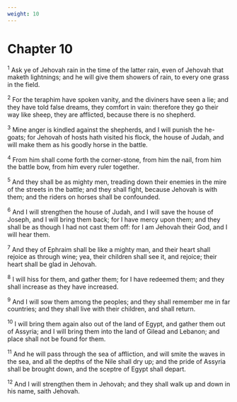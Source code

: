 ```yaml
---
weight: 10
---
```


# Chapter 10

<sup>1</sup> Ask ye of Jehovah rain in the time of the latter rain, even of Jehovah that maketh lightnings; and he will give them showers of rain, to every one grass in the field. 

<sup>2</sup> For the teraphim have spoken vanity, and the diviners have seen a lie; and they have told false dreams, they comfort in vain: therefore they go their way like sheep, they are afflicted, because there is no shepherd. 

<sup>3</sup> Mine anger is kindled against the shepherds, and I will punish the he-goats; for Jehovah of hosts hath visited his flock, the house of Judah, and will make them as his goodly horse in the battle. 

<sup>4</sup> From him shall come forth the corner-stone, from him the nail, from him the battle bow, from him every ruler together. 

<sup>5</sup> And they shall be as mighty men, treading down their enemies in the mire of the streets in the battle; and they shall fight, because Jehovah is with them; and the riders on horses shall be confounded. 

<sup>6</sup> And I will strengthen the house of Judah, and I will save the house of Joseph, and I will bring them back; for I have mercy upon them; and they shall be as though I had not cast them off: for I am Jehovah their God, and I will hear them. 

<sup>7</sup> And they of Ephraim shall be like a mighty man, and their heart shall rejoice as through wine; yea, their children shall see it, and rejoice; their heart shall be glad in Jehovah. 

<sup>8</sup> I will hiss for them, and gather them; for I have redeemed them; and they shall increase as they have increased. 

<sup>9</sup> And I will sow them among the peoples; and they shall remember me in far countries; and they shall live with their children, and shall return. 

<sup>10</sup> I will bring them again also out of the land of Egypt, and gather them out of Assyria; and I will bring them into the land of Gilead and Lebanon; and place shall not be found for them. 

<sup>11</sup> And he will pass through the sea of affliction, and will smite the waves in the sea, and all the depths of the Nile shall dry up; and the pride of Assyria shall be brought down, and the sceptre of Egypt shall depart. 

<sup>12</sup> And I will strengthen them in Jehovah; and they shall walk up and down in his name, saith Jehovah. 


